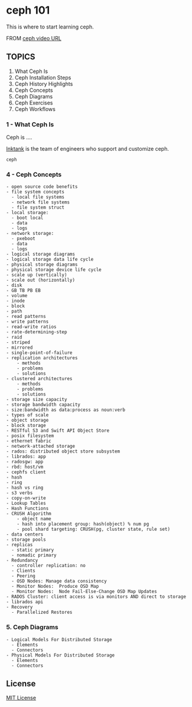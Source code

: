 ceph 101
=======

This is where to start learning ceph.

FROM   [ceph video URL]()

TOPICS
------

1. What Ceph Is
2. Ceph Installation Steps
3. Ceph History Highlights
4. Ceph Concepts
5. Ceph Diagrams
6. Ceph Exercises
7. Ceph Workflows

### 1 - What Ceph Is

Ceph is ....

[Inktank]() is the team of engineers who support and customize ceph.

    ceph

### 4 - Ceph Concepts
    - open source code benefits
    - file system concepts
      - local file systems
      - network file systems
      - file system struct
    - local storage:
      - boot local
      - data
      - logs
    - network storage:
      - pxeboot
      - data
      - logs
    - logical storage diagrams
    - logical storage data life cycle
    - physical storage diagrams
    - physical storage device life cycle
    - scale up (vertically)
    - scale out (horizontally)
    - disk
    - GB TB PB EB
    - volume
    - inode
    - block
    - path
    - read patterns
    - write patterns
    - read-write ratios
    - rate-determining-step
    - raid
    - striped
    - mirrored
    - single-point-of-failure
    - replication architectures
        - methods
        - problems
        - solutions
    - clustered architectures
        - methods
        - problems
        - solutions
    - storage size capacity
    - storage bandwidth capacity
    - size:bandwidth as data:process as noun:verb
    - types of scale
    - object storage
    - block storage
    - RESTful S3 and Swift API Object Store
    - posix filesystem
    - ethernet fabric
    - network-attached storage
    - rados: distributed object store subsystem
    - librados: app
    - radosgw: app
    - rbd: host/vm
    - cephfs client
    - hash
    - ring
    - hash vs ring
    - s3 verbs
    - copy-on-write
    - Lookup Tables
    - Hash Functions
    - CRUSH Algorithm
        - object name
        - hash into placement group: hash(object) % num pg
        - pool shard targeting: CRUSH(pg, cluster state, rule set)
    - data centers
    - storage pools
    - replicas
      - static primary
      - nomadic primary
    - Redundancy
      - controller replication: no
      - Clients
      - Peering
      - OSD Nodes: Manage data consistency
      - Monitor Nodes:  Produce OSD Map
      - Monitor Nodes:  Node Fail-Else-Change OSD Map Updates
    - RADOS Cluster: client access is via monitors AND direct to storage
    - librados api
    - Recovery
      - Parallelized Restores

### 5. Ceph Diagrams
    - Logical Models For Distributed Storage
      - Elements
      - Connectors
    - Physical Models For Distributed Storage
      - Elements
      - Connectors

License
-------
[MIT License](https://github.com/hanula/resume/blob/master/LICENSE)
